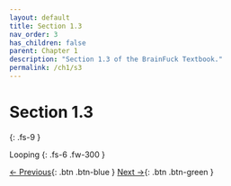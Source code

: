 ```yaml
---
layout: default
title: Section 1.3
nav_order: 3
has_children: false
parent: Chapter 1
description: "Section 1.3 of the BrainFuck Textbook."
permalink: /ch1/s3
---
```


# Section 1.3
{: .fs-9 }

Looping
{: .fs-6 .fw-300 }


[← Previous](/s2){: .btn .btn-blue }
[Next →](/s4){: .btn .btn-green }
